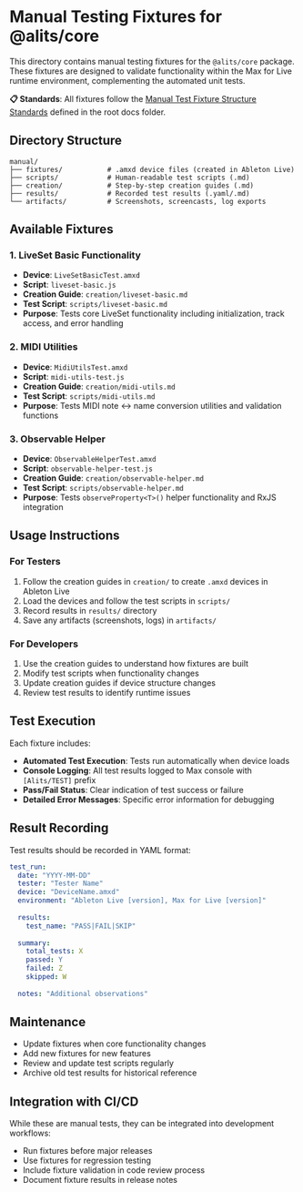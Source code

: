 # Manual Testing Fixtures for @alits/core

This directory contains manual testing fixtures for the `@alits/core` package. These fixtures are designed to validate functionality within the Max for Live runtime environment, complementing the automated unit tests.

**📋 Standards**: All fixtures follow the [Manual Test Fixture Structure Standards](../../../docs/manual-test-fixture-standards.md) defined in the root docs folder.

## Directory Structure

```
manual/
├── fixtures/           # .amxd device files (created in Ableton Live)
├── scripts/            # Human-readable test scripts (.md)
├── creation/           # Step-by-step creation guides (.md)
├── results/            # Recorded test results (.yaml/.md)
└── artifacts/          # Screenshots, screencasts, log exports
```

## Available Fixtures

### 1. LiveSet Basic Functionality
- **Device**: `LiveSetBasicTest.amxd`
- **Script**: `liveset-basic.js`
- **Creation Guide**: `creation/liveset-basic.md`
- **Test Script**: `scripts/liveset-basic.md`
- **Purpose**: Tests core LiveSet functionality including initialization, track access, and error handling

### 2. MIDI Utilities
- **Device**: `MidiUtilsTest.amxd`
- **Script**: `midi-utils-test.js`
- **Creation Guide**: `creation/midi-utils.md`
- **Test Script**: `scripts/midi-utils.md`
- **Purpose**: Tests MIDI note ↔ name conversion utilities and validation functions

### 3. Observable Helper
- **Device**: `ObservableHelperTest.amxd`
- **Script**: `observable-helper-test.js`
- **Creation Guide**: `creation/observable-helper.md`
- **Test Script**: `scripts/observable-helper.md`
- **Purpose**: Tests `observeProperty<T>()` helper functionality and RxJS integration

## Usage Instructions

### For Testers
1. Follow the creation guides in `creation/` to create `.amxd` devices in Ableton Live
2. Load the devices and follow the test scripts in `scripts/`
3. Record results in `results/` directory
4. Save any artifacts (screenshots, logs) in `artifacts/`

### For Developers
1. Use the creation guides to understand how fixtures are built
2. Modify test scripts when functionality changes
3. Update creation guides if device structure changes
4. Review test results to identify runtime issues

## Test Execution

Each fixture includes:
- **Automated Test Execution**: Tests run automatically when device loads
- **Console Logging**: All test results logged to Max console with `[Alits/TEST]` prefix
- **Pass/Fail Status**: Clear indication of test success or failure
- **Detailed Error Messages**: Specific error information for debugging

## Result Recording

Test results should be recorded in YAML format:

```yaml
test_run:
  date: "YYYY-MM-DD"
  tester: "Tester Name"
  device: "DeviceName.amxd"
  environment: "Ableton Live [version], Max for Live [version]"
  
  results:
    test_name: "PASS|FAIL|SKIP"
    
  summary:
    total_tests: X
    passed: Y
    failed: Z
    skipped: W
    
  notes: "Additional observations"
```

## Maintenance

- Update fixtures when core functionality changes
- Add new fixtures for new features
- Review and update test scripts regularly
- Archive old test results for historical reference

## Integration with CI/CD

While these are manual tests, they can be integrated into development workflows:
- Run fixtures before major releases
- Use fixtures for regression testing
- Include fixture validation in code review process
- Document fixture results in release notes
